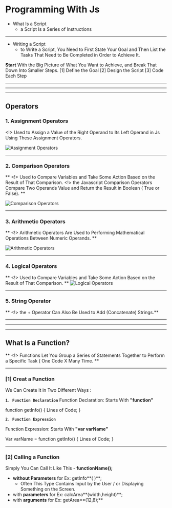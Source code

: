 # Programming With Js 

* What Is a Script
    * a Script Is a Series of Instructions

---

* Writing a Script
  * to Write a Script, You Need to First State Your Goal and Then List the Tasks That Need to Be Completed in Order to Achieve It.


**Start** With the Big Picture of What You Want to Achieve, and Break That Down Into Smaller Steps.
[1]  Define the Goal
[2]  Design the Script
[3]  Code Each Step



--- 
---
---



## Operators
### 1. Assignment Operators
<!> Used to Assign a Value of the Right Operand to Its Left Operand in Js Using These Assignment Operators.

![ Assignment Operators](Https://www.tutsmake.com/wp-content/uploads/2020/05/javascript-assignment-operators.jpeg)

---

### 2. Comparison Operators
** <!>  Used to Compare Variables and Take Some Action Based on the Result of That Comparison.
<!> the Javascript Comparison Operators Compare Two Operands Value and Return the Result in Boolean ( True or False). **

![ Comparison Operators](Https://www.tutsmake.com/wp-content/uploads/2020/05/comparison-operators-javascript.jpeg)

---


### 3. Arithmetic Operators
** <!> Arithmetic Operators Are Used to Performing Mathematical Operations Between Numeric Operands. **

![ Arithmetic Operators](Https://www.tutsmake.com/wp-content/uploads/2020/05/javascript-arithmetic-operators.jpeg)
 
---

### 4. Logical Operators
** <!> Used to Compare Variables and Take Some Action Based on the Result of That Comparison. **
![ Logical Operators](Https://www.tutsmake.com/wp-content/uploads/2020/05/javascript-logical-operators.jpeg)

---

### 5. String Operator
   ** <!> the + Operator Can Also Be Used to Add (Concatenate) Strings.**




---
---
---



## What Is a Function?
** <!> Functions Let You Group a Series of Statements Together to Perform a Specific Task ( One Code X Many Time. **

---
### [1] Creat a Function 
We Can Create It in Two Different Ways :

**`1. Function Declaration`**
Function Declaration: Starts With **"function"**

function getInfo() {
   Lines of Code; 
   }
  

**`2. Function Expression`**

Function Expression: Starts With **"var varName"**

Var varName = function getInfo() {
   Lines of Code;
   }

---


### [2] Calling  a Function 
Simply You Can Call It Like This - **functionName();**
* **without Parameters** for Ex: getInfo**( )**;
  * Often This Type Contains Input by the User / or Displaying Something on the Screen.
* with **parameters** for Ex: calcArea**(width,height)**;
* with **arguments** for Ex: getArea**(12,8);**



